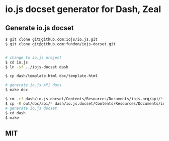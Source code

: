 # io.js docset generator for Dash, Zeal

## Generate io.js docset

```sh
$ git clone git@github.com:iojs/io.js.git
$ git clone git@github.com:fundon/iojs-docset.git


# change to io.js project
$ cd io.js
$ ln -sf ../iojs-docset dash

$ cp dash/template.html doc/template.html

# generate io.js API docs
$ make doc

$ rm -rf dash/io.js.docset/Contents/Resources/Documents/iojs.org/api/*
$ cp -R out/doc/api/* dash/io.js.docset/Contents/Resources/Documents/iojs.org/api/
# generate io.js docset
$ cd dash
$ make
```

## MIT
